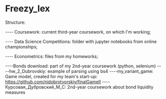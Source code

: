 # Freezy_lex

Structure:

---- Coursework: current third-year coursework, on which I'm working; 

---- Data Science Competitions: folder with jupyter notebooks from online championships;

---- Econometrics: files from my homeworks;

----Bonds download: part of my 2nd-year coursework (python, selenium)
----hw_2_Dubrovskiy: example of parsing using bs4
----my_variant_game: Game model, created for my team's start-up: https://github.com/nidobrotvorskiy/finalGameII
----Курсовая_Дубровский_М_С: 2nd-year coursework about bond liquidity measures
